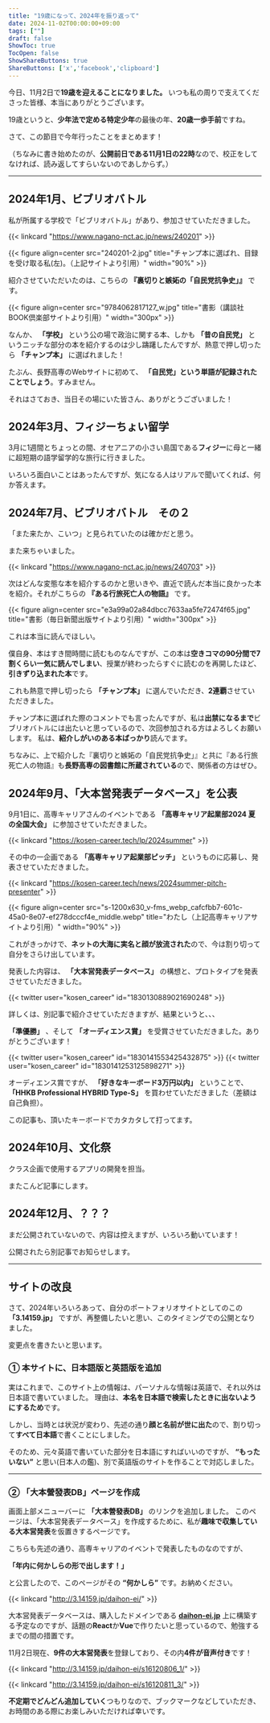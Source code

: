 ```yaml
---
title: "19歳になって、2024年を振り返って"
date: 2024-11-02T00:00:00+09:00
tags: [""]
draft: false
ShowToc: true
TocOpen: false
ShowShareButtons: true
ShareButtons: ['x','facebook','clipboard']
---
```


今日、11月2日で**19歳を迎えることになりました。**
いつも私の周りで支えてくださった皆様、本当にありがとうございます。

19歳というと、**少年法で定める特定少年**の最後の年、**20歳一歩手前**ですね。

さて、この節目で今年行ったことをまとめます！

（ちなみに書き始めたのが、**公開前日である11月1日の22時**なので、校正をしてなければ、読み返してすらいないのであしからず。）

---

## 2024年1月、ビブリオバトル

私が所属する学校で「ビブリオバトル」があり、参加させていただきました。

{{< linkcard "https://www.nagano-nct.ac.jp/news/240201" >}}

{{< figure align=center src="240201-2.jpg" title="チャンプ本に選ばれ、目録を受け取る私(左)。（上記サイトより引用）" width="90%" >}}

紹介させていただいたのは、こちらの **『裏切りと嫉妬の「自民党抗争史」』** です。

{{< figure align=center src="9784062817127_w.jpg" title="書影（講談社BOOK倶楽部サイトより引用）" width="300px" >}}

なんか、 **「学校」** という公の場で政治に関する本、しかも **「昔の自民党」** というニッチな部分の本を紹介するのは少し躊躇したんですが、熱意で押し切ったら **「チャンプ本」** に選ばれました！

たぶん、長野高専のWebサイトに初めて、 **「自民党」という単語が記録されたことでしょう**。すみません。

それはさておき、当日その場にいた皆さん、ありがとうございました！

## 2024年3月、フィジーちょい留学

3月に1週間とちょっとの間、オセアニアの小さい島国である**フィジー**に母と一緒に超短期の語学留学的な旅行に行きました。

いろいろ面白いことはあったんですが、気になる人はリアルで聞いてくれば、何か答えます。

## 2024年7月、ビブリオバトル　その２

「また来たか、こいつ」と見られていたのは確かだと思う。

また来ちゃいました。

{{< linkcard "https://www.nagano-nct.ac.jp/news/240703" >}}

次はどんな変態な本を紹介するのかと思いきや、直近で読んだ本当に良かった本を紹介。それがこちらの **『ある行旅死亡人の物語』** です。


{{< figure align=center src="e3a99a02a84dbcc7633aa5fe72474f65.jpg" title="書影（毎日新聞出版サイトより引用）" width="300px" >}}

これは本当に読んでほしい。

僕自身、本はすき間時間に読むものなんですが、この本は**空きコマの90分間で7割くらい一気に読んでしまい**、授業が終わったらすぐに読むのを再開したほど、**引きずり込まれた本**です。

これも熱意で押し切ったら **「チャンプ本」** に選んでいただき、**2連覇**させていただきました。

チャンプ本に選ばれた際のコメントでも言ったんですが、私は**出禁になるまで**ビブリオバトルには出たいと思っているので、次回参加される方はよろしくお願いします。
私は、**紹介しがいのある本ばっかり**読んでます。

ちなみに、上で紹介した『裏切りと嫉妬の「自民党抗争史」』と共に『ある行旅死亡人の物語』も**長野高専の図書館に所蔵されている**ので、関係者の方はぜひ。

## 2024年9月、「大本営発表データベース」を公表

9月1日に、高専キャリアさんのイベントである **「高専キャリア起業部2024 夏の全国大会」** に参加させていただきました。

{{< linkcard "https://kosen-career.tech/lp/2024summer" >}}

その中の一企画である **「高専キャリア起業部ピッチ」** というものに応募し、発表させていただきました。

{{< linkcard "https://kosen-career.tech/news/2024summer-pitch-presenter" >}}

{{< figure align=center src="s-1200x630_v-fms_webp_cafcfbb7-601c-45a0-8e07-ef278dcccf4e_middle.webp" title="わたし（上記高専キャリアサイトより引用）" width="90%" >}}

これがきっかけで、**ネットの大海に実名と顔が放流された**ので、今は割り切って自分をさらけ出しています。

発表した内容は、 **「大本営発表データベース」** の構想と、プロトタイプを発表させていただきました。

{{< twitter user="kosen_career" id="1830130889021690248" >}}

詳しくは、別記事で紹介させていただきますが、結果というと、、、

**「準優勝」** 、そして **「オーディエンス賞」** を受賞させていただきました。ありがとうございます！

{{< twitter user="kosen_career" id="1830141553425432875" >}}
{{< twitter user="kosen_career" id="1830141253125898271" >}}

オーディエンス賞ですが、 **「好きなキーボード3万円以内」** ということで、**「HHKB Professional HYBRID Type-S」** を買わせていただきました（差額は自己負担）。

この記事も、頂いたキーボードでカタカタして打ってます。

## 2024年10月、文化祭

クラス企画で使用するアプリの開発を担当。

またこんど記事にします。

## 2024年12月、？？？

まだ公開されていないので、内容は控えますが、いろいろ動いています！

公開されたら別記事でお知らせします。

---
## サイトの改良

さて、2024年いろいろあって、自分のポートフォリオサイトとしてのこの **「3.14159.jp」** ですが、再整備したいと思い、このタイミングでの公開となりました。

変更点を書きたいと思います。

### ① 本サイトに、日本語版と英語版を追加

実はこれまで、このサイト上の情報は、パーソナルな情報は英語で、それ以外は日本語で書いていました。
理由は、**本名を日本語で検索したときに出ないようにするため**です。

しかし、当時とは状況が変わり、先述の通り**顔と名前が世に出た**ので、割り切って**すべて日本語**で書くことにしました。

そのため、元々英語で書いていた部分を日本語にすればいいのですが、 **“もったいない”** と思い(日本人の鑑)、別で英語版のサイトを作ることで対応しました。


---

### ② 「大本營發表DB」ページを作成

画面上部メニューバーに **「大本營發表DB」** のリンクを追加しました。
このページは、「大本営発表データベース」を作成するために、私が**趣味で収集している大本営発表**を仮置きするページです。

こちらも先述の通り、高専キャリアのイベントで発表したものなのですが、

**「年内に何かしらの形で出します！」**

と公言したので、このページがその **“何かしら”** です。お納めください。

{{< linkcard "http://3.14159.jp/daihon-ei/" >}}

大本営発表データベースは、購入したドメインである **[daihon-ei.jp](https://daihon-ei.jp)** 上に構築する予定なのですが、話題の**React**か**Vue**で作りたいと思っているので、勉強するまでの間の措置です。

11月2日現在、**9件の大本営発表**を登録しており、その内**4件が音声付き**です！

{{< linkcard "http://3.14159.jp/daihon-ei/s16120806_1/" >}}

{{< linkcard "http://3.14159.jp/daihon-ei/s16120811_3/" >}}

**不定期でどんどん追加していく**つもりなので、ブックマークなどしていただき、お時間のある際にお楽しみいただければ幸いです。

